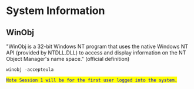 # System Information



## WinObj

"WinObj is a 32-bit Windows NT program that uses the native Windows NT API (provided by NTDLL.DLL) to access and display information on the NT Object Manager's name space." (official definition)

```powershell
winobj -accepteula
```

<mark style="color:blue;">`Note Session 1 will be for the first user logged into the system.`</mark>
